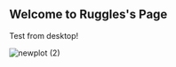 ## Welcome to Ruggles's Page

Test from desktop!

![newplot (2)](https://user-images.githubusercontent.com/82183767/116019832-f6252000-a5f9-11eb-8489-28ad86f95267.png)



